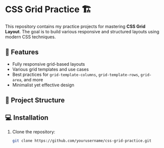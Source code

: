 # CSS Grid Practice 🏗️  

This repository contains my practice projects for mastering **CSS Grid Layout**. The goal is to build various responsive and structured layouts using modern CSS techniques.  

## 🚀 Features  
- Fully responsive grid-based layouts  
- Various grid templates and use cases  
- Best practices for `grid-template-columns`, `grid-template-rows`, `grid-area`, and more  
- Minimalist yet effective design  

## 📂 Project Structure  


## 💻 Installation  
1. Clone the repository:  
   ```bash
   git clone https://github.com/yourusername/css-grid-practice.git

